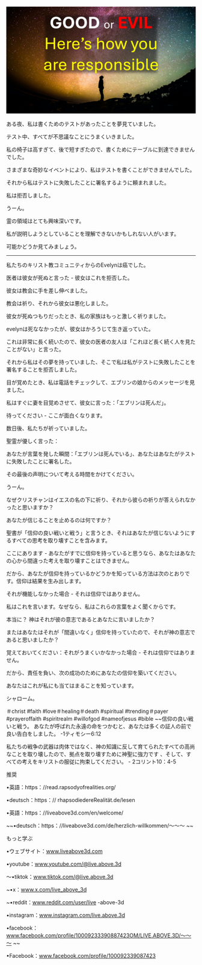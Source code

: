 ![Video cover image](../cover.jpg)

ある夜、私は書くためのテストがあったことを夢見ていました。

テスト中、すべてが不思議なことにうまくいきました。

私の椅子は高すぎて、後で短すぎたので、書くためにテーブルに到達できませんでした。

さまざまな奇妙なイベントにより、私はテストを書くことができませんでした。

それから私はテストに失敗したことに署名するように頼まれました。

私は拒否しました。

うーん。

霊の領域はと​​ても興味深いです。

私が説明しようとしていることを理解できないかもしれない人がいます。

可能かどうか見てみましょう。

---

私たちのキリスト教コミュニティからのEvelynは癌でした。

医者は彼女が死ぬと言った - 彼女はこれを拒否した。

彼女は教会に手を差し伸べました。

教会は祈り、それから彼女は悪化しました。

彼女が死ぬつもりだったとき、私の家族はもっと激しく祈りました。

evelynは死ななかったが、彼女はかろうじて生き返っていた。

これは非常に長く続いたので、彼女の医者の友人は「これほど長く続く人を見たことがない」と言った。

それから私はその夢を持っていました、そこで私は私がテストに失敗したことを署名することを拒否しました。

目が覚めたとき、私は電話をチェックして、エブリンの娘からのメッセージを見ました。

私はすぐに妻を目覚めさせて、彼女に言った：「エブリンは死んだ」。

待ってください - ここが面白くなります。

数日後、私たちが祈っていました。

聖霊が優しく言った：

あなたが言葉を発した瞬間：「エブリンは死んでいる」、あなたはあなたがテストに失敗したことに署名した。

その最後の声明について考える時間をかけてください。

うーん。

なぜクリスチャンはイエスの名の下に祈り、それから彼らの祈りが答えられなかったと思いますか？

あなたが信じることを止めるのは何ですか？

聖書が「信仰の良い戦いと戦う」と言うとき、それはあなたが信じないようにするすべての思考を取り壊すことを含みます。

ここにあります - あなたがすでに信仰を持っていると思うなら、あなたはあなたの心から間違った考えを取り壊すことはできません。

だから、あなたが信仰を持っているかどうかを知っている方法は次のとおりです。信仰は結果を生み出します。

それが機能しなかった場合 - それは信仰ではありません。

私はこれを言います。なぜなら、私はこれらの言葉をよく聞くからです。

本当に？ 神はそれが彼の意志であるとあなたに言いましたか？

またはあなたはそれが「間違いなく」信仰を持っていたので、それが神の意志であると思いましたか？

覚えておいてください：それがうまくいかなかった場合 - それは信仰ではありません。

だから、責任を負い、次の成功のためにあなたの信仰を築いてください。

あなたはこれが私にも当てはまることを知っています。

シャローム。

＃christ #faith #love＃healing＃death #spiritual #trending＃payer #prayeroffaith #spiritrealm #willofgod #nameofjesus #bible ~~信仰の良い戦いと戦う。 あなたが呼ばれた永遠の命をつかむと、あなたは多くの証人の前で良い告白をしました。 -1ティモシー6:12

私たちの戦争の武器は肉体ではなく、神の知識に反して育てられたすべての高尚なことを取り壊したので、拠点を取り壊すために神聖に強力です 、そして、すべての考えをキリストの服従に拘束してください。 -  2コリント10：4-5

推奨

•英語：https：//read.rapsodyofrealities.org/

•deutsch：https：// rhapsodiedereRealität.de/lesen

•英語：https：//liveabove3d.com/en/welcome/

~~•deutsch：https：//liveabove3d.com/de/herzlich-willkommen/〜〜〜 ~~

もっと学ぶ

•ウェブサイト：www.liveabove3d.com

•youtube：www.youtube.com/@live.above.3d

〜•tiktok：www.tiktok.com/@live.above.3d

~•x：www.x.com/live_above_3d

~•reddit：www.reddit.com/user/live -above-3d

•instagram：www.instagram.com/live.above.3d

•facebook：www.facebook.com/profile/10009233390887423OM/LIVE.ABOVE.3D/〜〜〜 ~~

•Facebook：www.facebook.com/profile/100092339087423